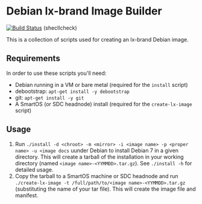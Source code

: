 # Debian lx-brand Image Builder

[![Build Status](https://travis-ci.org/joyent/debian-lx-brand-image-builder.svg?branch=master)](https://travis-ci.org/joyent/debian-lx-brand-image-builder) (shecllcheck)

This is a collection of scripts used for creating an lx-brand Debian image.

## Requirements

In order to use these scripts you'll need:

- Debian running in a VM or bare metal (required for the `install` script)
- debootstrap: `apt-get install -y debootstrap`
- git: `apt-get install -y git`
- A SmartOS (or SDC headnode) install (required for the `create-lx-image` script)

## Usage

1. Run `./install -d <chroot> -m <mirror> -i <image name> -p <proper name> -u <image docs` uunder Debian to install Debian 7 in a given directory. This will create a tarball of the installation in your working directory (named `<image name>-<YYMMDD>.tar.gz`). See `./install -h` for detailed usage.
2. Copy the tarball to a SmartOS machine or SDC headnode and run `./create-lx-image -t /full/path/to/<image name>-<YYMMDD>.tar.gz` (substituting the name of your tar file). This will create the image file and manifest.
